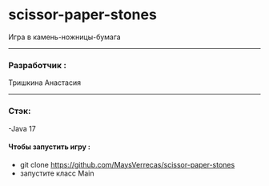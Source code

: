 # scissor-paper-stones
Игра в камень-ножницы-бумага

***
### Разработчик :
Тришкина Анастасия
***
### Стэк:
-Java 17
#### Чтобы запустить игру :
- git clone https://github.com/MaysVerrecas/scissor-paper-stones
- запустите класс Main
